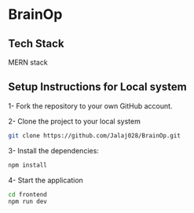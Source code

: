 # BrainOp

## Tech Stack

MERN stack

## Setup Instructions for Local system

1- Fork the repository to your own GitHub account.


2- Clone the project to your local system
   ```bash
   git clone https://github.com/Jalaj028/BrainOp.git
   ```

3- Install the dependencies:
   ```bash
   npm install
   ```
4- Start the application
   ```bash
   cd frontend
   npm run dev
